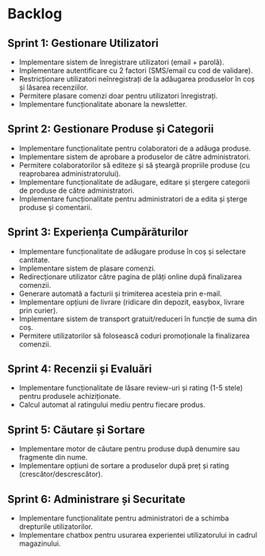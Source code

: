 # Backlog
## Sprint 1: Gestionare Utilizatori
* Implementare sistem de înregistrare utilizatori (email + parolă). 
* Implementare autentificare cu 2 factori (SMS/email cu cod de validare).
* Restricționare utilizatori neînregistrați de la adăugarea produselor în coș și lăsarea recenziilor.
* Permitere plasare comenzi doar pentru utilizatori înregistrați.
* Implementare funcționalitate abonare la newsletter.

## Sprint 2: Gestionare Produse și Categorii
* Implementare funcționalitate pentru colaboratori de a adăuga produse.
* Implementare sistem de aprobare a produselor de către administratori.
* Permitere colaboratorilor să editeze și să șteargă propriile produse (cu reaprobarea administratorului).
* Implementare funcționalitate de adăugare, editare și ștergere categorii de produse de către administratori.
* Implementare funcționalitate pentru administratori de a edita și șterge produse și comentarii.
## Sprint 3: Experiența Cumpărăturilor
* Implementare funcționalitate de adăugare produse în coș și selectare cantitate.
* Implementare sistem de plasare comenzi.
* Redirecționare utilizator către pagina de plăți online după finalizarea comenzii.
* Generare automată a facturii și trimiterea acesteia prin e-mail.
* Implementare opțiuni de livrare (ridicare din depozit, easybox, livrare prin curier).
* Implementare sistem de transport gratuit/reduceri în funcție de suma din coș.
* Permitere utilizatorilor să folosească coduri promoționale la finalizarea comenzii.
## Sprint 4: Recenzii și Evaluări
* Implementare funcționalitate de lăsare review-uri și rating (1-5 stele) pentru produsele achiziționate.
* Calcul automat al ratingului mediu pentru fiecare produs.
## Sprint 5: Căutare și Sortare
* Implementare motor de căutare pentru produse după denumire sau fragmente din nume.
* Implementare opțiuni de sortare a produselor după preț și rating (crescător/descrescător).
## Sprint 6: Administrare și Securitate
* Implementare funcționalitate pentru administratori de a schimba drepturile utilizatorilor.
* Implementare chatbox pentru usurarea experientei utilizatorului in cadrul magazinului.
